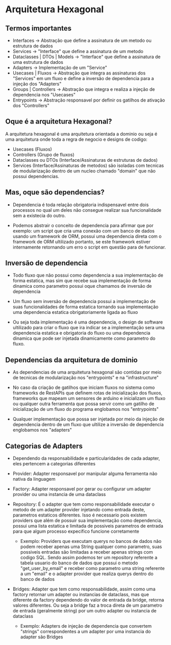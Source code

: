 # Arquitetura Hexagonal 

## Termos importantes
- Interfaces ->  Abstração que define a assinatura de um metodo ou estrutura de dados
- Services -> "Interface" que define a assinatura de um metodo
- Dataclasses | DTOs | Models -> "Interface" que define a assinatura de uma estrutura de dados
- Adapters -> Implementação de um "Service"
- Usecases | Fluxos -> Abstração que integra as assinaturas dos "Services" em um fluxo e define a inversão de dependencia para a injeção dos "Adapters"
- Groups | Controllers ->  Abstração que integra e realiza a injeção de dependencia nos "Usecases" 
- Entrypoints -> Abstração responsavel por definir os gatilhos de ativação dos "Controllers"

## Oque é a arquitetura Hexagonal? 

A arquitetura hexagonal é uma arquitetura orientada a dominio ou seja é uma arquitetura onde toda a regra de negocio e designs de codigo: 
- Usecases (Fluxos)
- Controllers (Grupo de fluxos)
- Dataclasses ou DTOs (Interface/Assinaturas de estruturas de dados)
- Services (Interface/Assinaturas de metodos)
são isoladas com tecnicas de modularização dentro de um nucleo chamado "domain" que não possui dependencias.

## Mas, oque são dependencias?
- Dependencia é toda relação obrigatoria indispensavel entre dois processos no qual um deles não consegue realizar sua funcionalidade sem a existecia do outro.

- Podemos abstrair o conceito de dependencia para afirmar que por exemplo: um script que cria uma conexão com um banco de dados usando um framework de ORM, possui uma dependencia direta com o framework de ORM ultilizado portanto, se este framework estiver internamente retornando um erro o script em questão para de funcionar. 

## Inversão de dependencia
- Todo fluxo que não possui como dependencia a sua implementação de forma estatica, mas sim que recebe sua implementação de forma dinamica como parametro possui oque chamamos de inversão de dependencia

- Um fluxo sem inversão de dependencia possui a implementação de suas funcionalidades de forma estatica tornando sua implementação uma dependencia estatica obrigatoriamente ligada ao fluxo  

- Ou seja toda implementação é uma dependencia, o design de software ultilizado para criar o fluxo que ira indicar se a implementação sera uma dependencia estatica e obrigatoria do fluxo ou uma dependencia dinamica que pode ser injetada dinamicamente como parametro do fluxo.


## Dependencias da arquitetura de dominio
- As dependencias de uma arquitetura hexagonal são contidas por meio de tecnicas de modularização nos "entrypoints" e na "infrastructure"

- No caso da criação de gatilhos que iniciam fluxos no sistema como frameworks de RestAPIs que definem rotas de inicialização dos fluxos, frameworks que mapeam um sensores de arduino e inicializam um fluxo ou qualquer outra ferramenta que possa servir como um gatilho de inicialização de um fluxo do programa englobamos nos "entrypoints" 

- Qualquer implementação que possa ser injetada por meio da injeção de dependencia dentro de um fluxo que ultilize a inversão de dependencia englobamos nos "adapters"


## Categorias de Adapters
- Dependendo da responsabilidade e particularidades de cada adapter, eles pertencem a categorias diferentes 

- Provider: Adapter responsavel por manipular alguma ferramenta não nativa da linguagem

- Factory: Adapter responsavel por gerar ou configurar um adapter provider ou uma instancia de uma dataclass 

- Repository: É o adapter que tem como responsabilidade executar o metodo de um adapter provider injetando como entrada deste, parametros estaticos diferentes. Isso é necessario pois existem providers que além de possuir sua implementação como dependencia, possui uma lista estatica e limitada de possiveis parametros de entrada para que algum processo expecifico funcione corretamente        

	- Exemplo: Providers que executam querys no bancos de dados não podem receber apenas uma String qualquer como parametro, suas possiveis entradas são limitadas a receber apenas strings com codigo SQL. Sendo assim podemos ter um repository referente a tabela usuario do banco de dados que possui o metodo "get_user_by_email" e receber como parametro uma string referente a um "email" e o adapter provider que realiza querys dentro do banco de dados  

- Bridges: Adapter que tem como responsabilidade, assim como uma factory retornar um adapter ou instancias de dataclass, mas que diferente da factory dependendo do valor de entrada da bridge, retorna valores diferentes. Ou seja a bridge faz a troca direta de um parametro de entrada (geralmente string) por um outro adapter ou instancia de dataclass
	
	- Exemplo: Adapters de injeção de dependencia que convertem "strings" correspondentes a um adapter por uma instancia do adapter são Bridges

